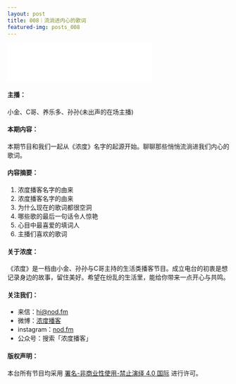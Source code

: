 ```yaml
---
layout: post
title: 008｜流淌进内心的歌词
featured-img: posts_008
---
```

<iframe frameborder="no" border="0" marginwidth="0" marginheight="0" width="330" height="86" src="//music.163.com/outchain/player?type=3&id=2070099564&auto=1&height=66"></iframe>



#### 主播：

小金、C哥、养乐多、孙孙(未出声的在场主播)


#### 本期内容：

本期节目和我们一起从《浓度》名字的起源开始。聊聊那些悄悄流淌进我们内心的歌词。




#### 内容摘要：

1. 浓度播客名字的由来
2. 浓度播客名字的由来
3. 为什么现在的歌词都很空洞
4. 哪些歌的最后一句话令人惊艳
5. 心目中最喜爱的填词人
6. 主播们喜欢的歌词



#### 关于浓度：

《浓度》是一档由小金、孙孙与C哥主持的生活类播客节目。成立电台的初衷是想记录身边的故事，留住美好。希望在纷乱的生活里，能给你带来一点开心与共鸣。


#### 关注我们：

* 来信：hi@nod.fm
* 微博：[浓度播客](//weibo.com/nongduorg)
* instagram：[nod.fm](https://www.instagram.com/nod.fm/)
* 公众号：搜索「浓度播客」


#### 版权声明：

本台所有节目均采用 [署名-非商业性使用-禁止演绎 4.0 国际](https://creativecommons.org/licenses/by-nc-nd/4.0/deed.zh) 进行许可。